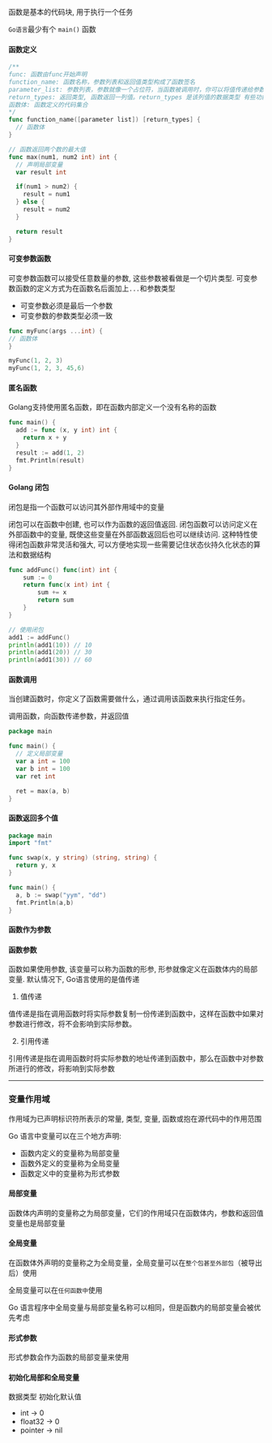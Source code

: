 函数是基本的代码块, 用于执行一个任务

`Go语言`最少有个 `main()` 函数

#### 函数定义

```go
/**
func: 函数由func开始声明
function_name: 函数名称，参数列表和返回值类型构成了函数签名
parameter_list: 参数列表，参数就像一个占位符，当函数被调用时，你可以将值传递给参数，这个值被称为实际参数。参数列表指定的是参数类型、顺序、及参数个数。参数是可选的，也就是说函数也可以不包含参数
return_types: 返回类型, 函数返回一列值。return_types 是该列值的数据类型 有些功能不需要返回值，这种情况下 return_types 不是必须的。
函数体: 函数定义的代码集合
*/
func function_name([parameter list]) [return_types] {
  // 函数体
}

// 函数返回两个数的最大值
func max(num1, num2 int) int {
  // 声明局部变量
  var result int

  if(num1 > num2) {
    result = num1
  } else {
    result = num2
  }

  return result
}
```

#### 可变参数函数

可变参数函数可以接受任意数量的参数, 这些参数被看做是一个切片类型. 可变参数函数的定义方式为在函数名后面加上`...`和参数类型

- 可变参数必须是最后一个参数
- 可变参数的参数类型必须一致

```go
func myFunc(args ...int) {
// 函数体
}

myFunc(1, 2, 3)
myFunc(1, 2, 3, 45,6)
```

#### 匿名函数
Golang支持使用匿名函数，即在函数内部定义一个没有名称的函数

```go
func main() {
  add := func (x, y int) int {
    return x + y
  }
  result := add(1, 2)
  fmt.Println(result)
}
```

#### Golang 闭包

闭包是指一个函数可以访问其外部作用域中的变量

闭包可以在函数中创建, 也可以作为函数的返回值返回. 闭包函数可以访问定义在外部函数中的变量, 既使这些变量在外部函数返回后也可以继续访问.
这种特性使得闭包函数非常灵活和强大, 可以方便地实现一些需要记住状态伙持久化状态的算法和数据结构



```go
func addFunc() func(int) int {
	sum := 0
	return func(x int) int {
		sum += x
		return sum
	}
}

// 使用闭包
add1 := addFunc()
println(add1(10)) // 10
println(add1(20)) // 30
println(add1(30)) // 60
```

#### 函数调用

当创建函数时，你定义了函数需要做什么，通过调用该函数来执行指定任务。

调用函数，向函数传递参数，并返回值

```go
package main

func main() {
  // 定义局部变量
  var a int = 100
  var b int = 100
  var ret int

  ret = max(a, b)
}
```

#### 函数返回多个值

```go
package main
import "fmt"

func swap(x, y string) (string, string) {
  return y, x
}

func main() {
  a, b := swap("yym", "dd")
  fmt.Println(a,b)
}
```

#### 函数作为参数




#### 函数参数

函数如果使用参数, 该变量可以称为函数的形参, 形参就像定义在函数体内的局部变量. 默认情况下, Go语言使用的是值传递

1. 值传递

值传递是指在调用函数时将实际参数复制一份传递到函数中，这样在函数中如果对参数进行修改，将不会影响到实际参数。

2. 引用传递

引用传递是指在调用函数时将实际参数的地址传递到函数中，那么在函数中对参数所进行的修改，将影响到实际参数


---

### 变量作用域

作用域为已声明标识符所表示的常量, 类型, 变量, 函数或抱在源代码中的作用范围

Go 语言中变量可以在三个地方声明:

- 函数内定义的变量称为局部变量
- 函数外定义的变量称为全局变量
- 函数定义中的变量称为形式参数

#### 局部变量

函数体内声明的变量称之为局部变量，它们的作用域只在函数体内，参数和返回值变量也是局部变量

#### 全局变量

在函数体外声明的变量称之为全局变量，全局变量可以在`整个包甚至外部包`（被导出后）使用

全局变量可以在`任何函数中`使用

Go 语言程序中全局变量与局部变量名称可以相同，但是函数内的局部变量会被优先考虑


#### 形式参数

形式参数会作为函数的局部变量来使用

#### 初始化局部和全局变量
数据类型  初始化默认值
- int -> 0
- float32 -> 0
- pointer -> nil